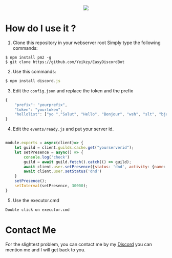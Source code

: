 <div align="center">
   <a href="https://discord.gg/W7cY7FH" target="_blank"><img src="https://github.com/Yeikzy/Yeikzy/blob/main/yeikzy-readme.jpg" align="center" /></a>
</div>

# How do I use it ?

1. Clone this repository in your webserver root
Simply type the following commands:
```
$ npm install pm2 -g
$ git clone https://github.com/Yeikzy/EasyDiscordBot
```

2. Use this commands:

```js 
$ npm install discord.js
```

3. Edit the ``config.json`` and replace the token and the prefix

```js
{
    "prefix": "yourprefix",
    "token": "yourtoken",
    "hellolist": ["yo ","Salut", "Hello", "Bonjour", "wsh", "slt", "bjr", "cc", "coucou", "wesh", "bonsoir", "hey"] 
}
```

4. Edit the ``events/ready.js`` and put your server id.

```js

module.exports = async(client)=> {
    let guild = client.guilds.cache.get("yourserverid");
    let setPresence = async() => {
        console.log('check')
        guild = await guild.fetch().catch(() => guild);
        await client.user.setPresence({status: 'dnd', activity: {name: guild.memberCount + ' membres ', type: 'WATCHING'}});
    	await client.user.setStatus('dnd')
    }
    setPresence();
    setInterval(setPresence, 30000);
}
```

5. Use the executor.cmd

```Double click on executor.cmd```

# Contact Me

For the slightest problem, you can contact me by my [Discord](https://discord.gg/QW4fSZJW4N) you can mention me and I will get back to you.
